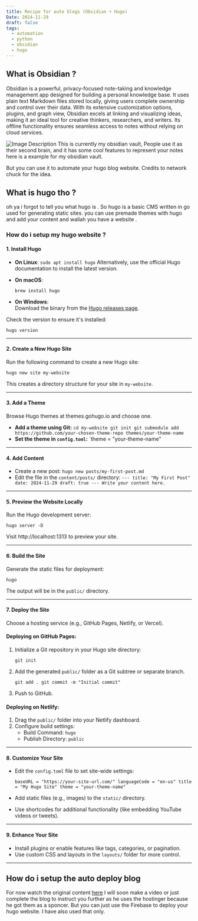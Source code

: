 ```yaml
---
title: Recipe for auto blogs (Obsidian + Hugo)
Date: 2024-11-29
draft: false
tags:
  - automation
  - python
  - obsidian
  - hugo
---
```

## What is Obsidian ?

Obsidian is a powerful, privacy-focused note-taking and knowledge management app designed for building a personal knowledge base. It uses plain text Markdown files stored locally, giving users complete ownership and control over their data. With its extensive customization options, plugins, and graph view, Obsidian excels at linking and visualizing ideas, making it an ideal tool for creative thinkers, researchers, and writers. Its offline functionality ensures seamless access to notes without relying on cloud services.

![Image Description](/images/Pasted%20image%2020241129143042.png)
This is currently my obsidian vault, People use it as their second brain, and it has some cool features to represent your notes here is a example for my obsidian vault.

But you can use it to automate your hugo blog website. Credits to network chuck for the idea.

## What is hugo tho ?
oh ya i forgot to tell you what hugo is . So hugo is a basic CMS written in go used for generating static sites. you can use premade themes with hugo and add your content and wallah you have a website .

### How do i setup my hugo website ?
#### **1. Install Hugo**

- **On Linux**:
    `sudo apt install hugo`
    Alternatively, use the official Hugo documentation to install the latest version.
- **On macOS**:
    
    `brew install hugo`
    
- **On Windows**:  
    Download the binary from the [Hugo releases page](https://github.com/gohugoio/hugo/releases).
    

Check the version to ensure it's installed:


`hugo version`

---
#### **2. Create a New Hugo Site**

Run the following command to create a new Hugo site:



`hugo new site my-website`

This creates a directory structure for your site in `my-website`.

---

#### **3. Add a Theme**

Browse Hugo themes at themes.gohugo.io and choose one.

- **Add a theme using Git:**
    `cd my-website git init git submodule add https://github.com/your-chosen-theme-repo themes/your-theme-name`
- **Set the theme in `config.toml`:**
    `theme = "your-theme-name"

---

#### **4. Add Content**

- Create a new post:
	`hugo new posts/my-first-post.md`
- Edit the file in the `content/posts/` directory:
	`--- title: "My First Post" date: 2024-11-29 draft: true --- Write your content here.`
---

#### **5. Preview the Website Locally**

Run the Hugo development server:


`hugo server -D`

Visit http://localhost:1313 to preview your site.

---

#### **6. Build the Site**

Generate the static files for deployment:


`hugo`

The output will be in the `public/` directory.

---

#### **7. Deploy the Site**

Choose a hosting service (e.g., GitHub Pages, Netlify, or Vercel).

#### **Deploying on GitHub Pages:**

1. Initialize a Git repository in your Hugo site directory:
    
 
    
    `git init`
    
2. Add the generated `public/` folder as a Git subtree or separate branch.

    
    `git add . git commit -m "Initial commit"`
    
3. Push to GitHub.

#### **Deploying on Netlify:**

1. Drag the `public/` folder into your Netlify dashboard.
2. Configure build settings:
    - Build Command: `hugo`
    - Publish Directory: `public`

---

#### **8. Customize Your Site**

- Edit the `config.toml` file to set site-wide settings:
    
    
    `baseURL = "https://your-site-url.com/" languageCode = "en-us" title = "My Hugo Site" theme = "your-theme-name"`
    
- Add static files (e.g., images) to the `static/` directory.
    
- Use shortcodes for additional functionality (like embedding YouTube videos or tweets).
    

---

#### **9. Enhance Your Site**

- Install plugins or enable features like tags, categories, or pagination.
- Use custom CSS and layouts in the `layouts/` folder for more control.

---


## How do i setup the auto deploy blog 
For now watch the original content [here](https://www.youtube.com/watch?v=dnE7c0ELEH8&ab_channel=NetworkChuck)
I will soon make a video or just complete the blog to instruct you further as he uses the hostinger because he got them as a sponcer. But you can just use the Firebase to deploy your hugo website.
I have also used that only.